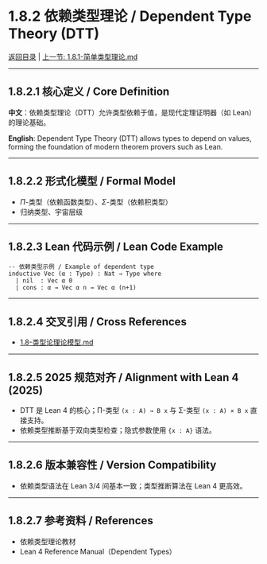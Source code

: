 # 1.8.2 依赖类型理论 / Dependent Type Theory (DTT)

[返回目录](../CONTINUOUS_PROGRESS.md) | [上一节: 1.8.1-简单类型理论.md](1.8.1-简单类型理论.md)

---

## 1.8.2.1 核心定义 / Core Definition

**中文**：依赖类型理论（DTT）允许类型依赖于值，是现代定理证明器（如 Lean）的理论基础。

**English**: Dependent Type Theory (DTT) allows types to depend on values, forming the foundation of modern theorem provers such as Lean.

---

## 1.8.2.2 形式化模型 / Formal Model

- $\Pi$-类型（依赖函数类型）、$\Sigma$-类型（依赖积类型）
- 归纳类型、宇宙层级

---

## 1.8.2.3 Lean 代码示例 / Lean Code Example

```lean
-- 依赖类型示例 / Example of dependent type
inductive Vec (α : Type) : Nat → Type where
  | nil  : Vec α 0
  | cons : α → Vec α n → Vec α (n+1)
```

---

## 1.8.2.4 交叉引用 / Cross References

- [1.8-类型论理论模型.md](1.8-类型论理论模型.md)

---

## 1.8.2.5 2025 规范对齐 / Alignment with Lean 4 (2025)

- DTT 是 Lean 4 的核心；Π-类型 `(x : A) → B x` 与 Σ-类型 `(x : A) × B x` 直接支持。
- 依赖类型推断基于双向类型检查；隐式参数使用 `{x : A}` 语法。

---

## 1.8.2.6 版本兼容性 / Version Compatibility

- 依赖类型语法在 Lean 3/4 间基本一致；类型推断算法在 Lean 4 更高效。

---

## 1.8.2.7 参考资料 / References

- 依赖类型理论教材
- Lean 4 Reference Manual（Dependent Types）
